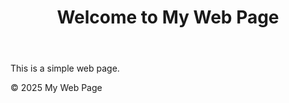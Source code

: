 <!DOCTYPE html>
<html lang="en">
<head>
    <meta charset="UTF-8">
    <meta name="viewport" content="width=device-width, initial-scale=1.0">
    <title>My Web Page</title>
    <link rel="stylesheet" href="styles.css">
</head>
<body>
    <header>
        <h1>Welcome to My Web Page</h1>
    </header>
    <main>
        <p>This is a simple web page.</p>
    </main>
    <footer>
        <p>&copy; 2025 My Web Page</p>
    </footer>
    <script src="script.js"></script>
</body>
</html>